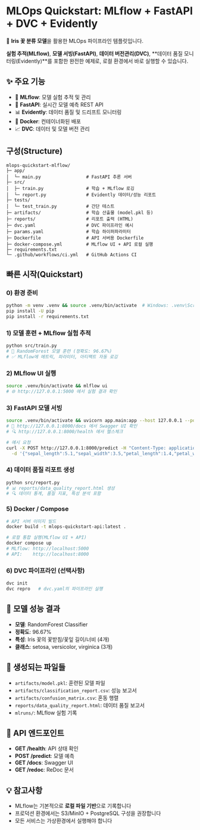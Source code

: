 # MLOps Quickstart: MLflow + FastAPI + DVC + Evidently

🚀 **Iris 꽃 분류 모델**을 활용한 MLOps 파이프라인 템플릿입니다.

**실험 추적(MLflow)**, **모델 서빙(FastAPI)**, **데이터 버전관리(DVC)**, **데이터 품질 모니터링(Evidently)**를 포함한 완전한 예제로,
로컬 환경에서 바로 실행할 수 있습니다.

## ✨ 주요 기능

- 🧪 **MLflow**: 모델 실험 추적 및 관리
- 🚀 **FastAPI**: 실시간 모델 예측 REST API
- 📊 **Evidently**: 데이터 품질 및 드리프트 모니터링
- 🐳 **Docker**: 컨테이너화된 배포
- 📈 **DVC**: 데이터 및 모델 버전 관리

## 구성(Structure)
```
mlops-quickstart-mlflow/
├─ app/
│  └─ main.py                 # FastAPI 추론 서버
├─ src/
│  ├─ train.py                # 학습 + MLflow 로깅
│  └─ report.py               # Evidently 데이터/성능 리포트
├─ tests/
│  └─ test_train.py           # 간단 테스트
├─ artifacts/                 # 학습 산출물 (model.pkl 등)
├─ reports/                   # 리포트 출력 (HTML)
├─ dvc.yaml                   # DVC 파이프라인 예시
├─ params.yaml                # 학습 하이퍼파라미터
├─ Dockerfile                 # API 서버용 Dockerfile
├─ docker-compose.yml         # MLflow UI + API 로컬 실행
├─ requirements.txt
└─ .github/workflows/ci.yml   # GitHub Actions CI
```

## 빠른 시작(Quickstart)

### 0) 환경 준비
```bash
python -m venv .venv && source .venv/bin/activate  # Windows: .venv\Scripts\activate
pip install -U pip
pip install -r requirements.txt
```

### 1) 모델 훈련 + MLflow 실험 추적
```bash
python src/train.py
# 🎯 RandomForest 모델 훈련 (정확도: 96.67%)
# ✅ MLflow에 메트릭, 파라미터, 아티팩트 자동 로깅
```

### 2) MLflow UI 실행
```bash
source .venv/bin/activate && mlflow ui
# 🌐 http://127.0.0.1:5000 에서 실험 결과 확인
```

### 3) FastAPI 모델 서빙
```bash
source .venv/bin/activate && uvicorn app.main:app --host 127.0.0.1 --port 8000 --reload
# 🚀 http://127.0.0.1:8000/docs 에서 Swagger UI 확인
# 🔍 http://127.0.0.1:8000/health 에서 헬스체크

# 예시 요청
curl -X POST http://127.0.0.1:8000/predict -H "Content-Type: application/json" \
  -d '{"sepal_length":5.1,"sepal_width":3.5,"petal_length":1.4,"petal_width":0.2}'
```

### 4) 데이터 품질 리포트 생성
```bash
python src/report.py
# 📊 reports/data_quality_report.html 생성
# 🔍 데이터 통계, 품질 지표, 특성 분석 포함
```

### 5) Docker / Compose
```bash
# API 서버 이미지 빌드
docker build -t mlops-quickstart-api:latest .

# 로컬 통합 실행(MLflow UI + API)
docker compose up
# MLflow: http://localhost:5000
# API:    http://localhost:8000
```

### 6) DVC 파이프라인 (선택사항)
```bash
dvc init
dvc repro   # dvc.yaml의 파이프라인 실행
```

## 🎯 모델 성능 결과

- **모델**: RandomForest Classifier
- **정확도**: 96.67%
- **특성**: Iris 꽃의 꽃받침/꽃잎 길이/너비 (4개)
- **클래스**: setosa, versicolor, virginica (3개)

## 📁 생성되는 파일들

- `artifacts/model.pkl`: 훈련된 모델 파일
- `artifacts/classification_report.csv`: 성능 보고서
- `artifacts/confusion_matrix.csv`: 혼동 행렬
- `reports/data_quality_report.html`: 데이터 품질 보고서
- `mlruns/`: MLflow 실험 기록

## 🔧 API 엔드포인트

- **GET /health**: API 상태 확인
- **POST /predict**: 모델 예측
- **GET /docs**: Swagger UI
- **GET /redoc**: ReDoc 문서

## 💡 참고사항

- MLflow는 기본적으로 **로컬 파일 기반**으로 기록합니다
- 프로덕션 환경에서는 S3/MinIO + PostgreSQL 구성을 권장합니다
- 모든 서비스는 가상환경에서 실행해야 합니다
